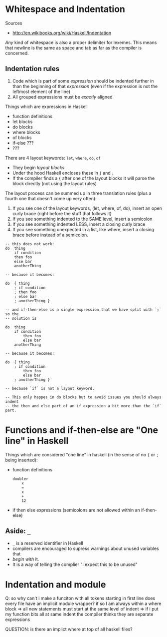 # Whitespace and Indentation

Sources

* http://en.wikibooks.org/wiki/Haskell/Indentation

*Any* kind of whitespace is also a proper delimiter for lexemes. This means
that newline is the same as space and tab as far as the compiler is concerned.

## Indentation rules

1. Code which is part of some _expression_ should be indented further in than
   the
   beginning of that _expression_  (even if the expression is not the leftmost
   element of the line)
2. All grouped expressions must be *exactly* aligned

Things which are expressions in Haskell

* function definitions
* let blocks
* do blocks
* where blocks
* of blocks
* if-else ???
* ???

There are 4 layout keywords: `let`, `where`, `do`, `of`

* They begin _layout blocks_
* Under the hood Haskell encloses these in `{` and `;`
* If the compiler finds a `{` after one of the layout blocks it will parse the
  block directly (not using the layout rules)

The layout process can be summed up in three translation rules (plus a fourth
one that doesn't come up very often):

1. If you see one of the layout keywords, (let, where, of, do), insert an open
   curly brace (right before the stuff that follows it)
2. If you see something indented to the SAME level, insert a semicolon
3. If you see something indented LESS, insert a closing curly brace
4. If you see something unexpected in a list, like where, insert a closing
   brace before instead of a semicolon.

```
-- this does not work:
do  thing
    if condition
    then foo
    else bar
    anotherThing

-- because it becomes:

do  { thing
    ; if condition
    ; then foo
    ; else bar
    ; anotherThing }

-- and if-then-else is a single expression that we have split with `;` so the
-- solution is

do  thing
    if condition
        then foo
        else bar
    anotherThing

-- because it becomes:

do  { thing
    ; if condition
        then foo
        else bar
    ; anotherThing }

-- because `if` is not a layout keyword.

-- This only happes in do blocks but to avoid issues you should always indent
-- the then and else part of an if expression a bit more than the `if` part.
```

# Functions and if-then-else are "One line" in Haskell

Things which are considered "one line" in haskell (in the sense of no `{` or
`;` being inserted):

* function definitions
    ```
    doubler
        x
        =
        x
        +
        12
    ```
* if then else expressions (semicolons are not allowed within an if-then-else)

## Aside: `_`

* `_` is a reserved identifier in Haskell
* compilers are encouraged to supress warnings about unused variables that
* _begin with_ it.
* It is a way of telling the complier "I expect this to be unused"

# Indentation and module

Q: so why can't i make a funciton with all tokens starting in first line
    does every file have an implicit module wrapper? if so I am always
    within a where block
    => all new statements must start at the same level of indent
    => if i put my function bits all at same indent the compiler thinks they
        are separate expressions

QUESTION: is there an implict where at top of all haskell files?

